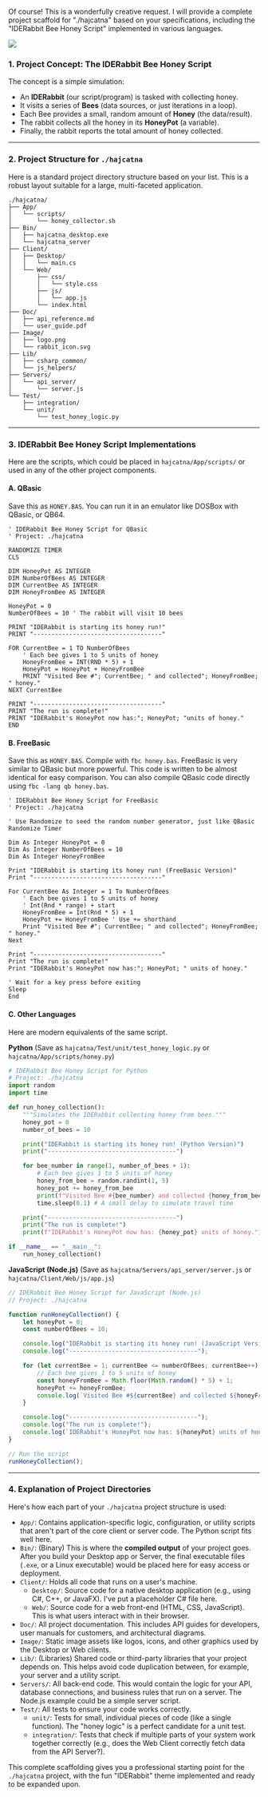 Of course! This is a wonderfully creative request. I will provide a complete project scaffold for "./hajcatna" based on your specifications, including the "IDERabbit Bee Honey Script" implemented in various languages.

<img src="../image/logon.webp">

### 1. Project Concept: The IDERabbit Bee Honey Script

The concept is a simple simulation:
*   An **IDERabbit** (our script/program) is tasked with collecting honey.
*   It visits a series of **Bees** (data sources, or just iterations in a loop).
*   Each Bee provides a small, random amount of **Honey** (the data/result).
*   The rabbit collects all the honey in its **HoneyPot** (a variable).
*   Finally, the rabbit reports the total amount of honey collected.

---

### 2. Project Structure for `./hajcatna`

Here is a standard project directory structure based on your list. This is a robust layout suitable for a large, multi-faceted application.

```
./hajcatna/
├── App/
│   └── scripts/
│       └── honey_collector.sh
├── Bin/
│   ├── hajcatna_desktop.exe
│   └── hajcatna_server
├── Client/
│   ├── Desktop/
│   │   └── main.cs
│   └── Web/
│       ├── css/
│       │   └── style.css
│       ├── js/
│       │   └── app.js
│       └── index.html
├── Doc/
│   ├── api_reference.md
│   └── user_guide.pdf
├── Image/
│   ├── logo.png
│   └── rabbit_icon.svg
├── Lib/
│   ├── csharp_common/
│   └── js_helpers/
├── Servers/
│   └── api_server/
│       └── server.js
└── Test/
    ├── integration/
    └── unit/
        └── test_honey_logic.py
```

---

### 3. IDERabbit Bee Honey Script Implementations

Here are the scripts, which could be placed in `hajcatna/App/scripts/` or used in any of the other project components.

#### A. QBasic

Save this as `HONEY.BAS`. You can run it in an emulator like DOSBox with QBasic, or QB64.

```qbasic
' IDERabbit Bee Honey Script for QBasic
' Project: ./hajcatna

RANDOMIZE TIMER
CLS

DIM HoneyPot AS INTEGER
DIM NumberOfBees AS INTEGER
DIM CurrentBee AS INTEGER
DIM HoneyFromBee AS INTEGER

HoneyPot = 0
NumberOfBees = 10 ' The rabbit will visit 10 bees

PRINT "IDERabbit is starting its honey run!"
PRINT "------------------------------------"

FOR CurrentBee = 1 TO NumberOfBees
    ' Each bee gives 1 to 5 units of honey
    HoneyFromBee = INT(RND * 5) + 1
    HoneyPot = HoneyPot + HoneyFromBee
    PRINT "Visited Bee #"; CurrentBee; " and collected"; HoneyFromBee; " honey."
NEXT CurrentBee

PRINT "------------------------------------"
PRINT "The run is complete!"
PRINT "IDERabbit's HoneyPot now has:"; HoneyPot; "units of honey."
END
```

#### B. FreeBasic

Save this as `HONEY.BAS`. Compile with `fbc honey.bas`. FreeBasic is very similar to QBasic but more powerful. This code is written to be almost identical for easy comparison. You can also compile QBasic code directly using `fbc -lang qb honey.bas`.

```freebasic
' IDERabbit Bee Honey Script for FreeBasic
' Project: ./hajcatna

' Use Randomize to seed the random number generator, just like QBasic
Randomize Timer

Dim As Integer HoneyPot = 0
Dim As Integer NumberOfBees = 10
Dim As Integer HoneyFromBee

Print "IDERabbit is starting its honey run! (FreeBasic Version)"
Print "------------------------------------"

For CurrentBee As Integer = 1 To NumberOfBees
    ' Each bee gives 1 to 5 units of honey
    ' Int(Rnd * range) + start
    HoneyFromBee = Int(Rnd * 5) + 1
    HoneyPot += HoneyFromBee ' Use += shorthand
    Print "Visited Bee #"; CurrentBee; " and collected"; HoneyFromBee; " honey."
Next

Print "------------------------------------"
Print "The run is complete!"
Print "IDERabbit's HoneyPot now has:"; HoneyPot; " units of honey."

' Wait for a key press before exiting
Sleep
End
```

#### C. Other Languages

Here are modern equivalents of the same script.

**Python** (Save as `hajcatna/Test/unit/test_honey_logic.py` or `hajcatna/App/scripts/honey.py`)

```python
# IDERabbit Bee Honey Script for Python
# Project: ./hajcatna
import random
import time

def run_honey_collection():
    """Simulates the IDERabbit collecting honey from bees."""
    honey_pot = 0
    number_of_bees = 10

    print("IDERabbit is starting its honey run! (Python Version)")
    print("------------------------------------")

    for bee_number in range(1, number_of_bees + 1):
        # Each bee gives 1 to 5 units of honey
        honey_from_bee = random.randint(1, 5)
        honey_pot += honey_from_bee
        print(f"Visited Bee #{bee_number} and collected {honey_from_bee} honey.")
        time.sleep(0.1) # A small delay to simulate travel time

    print("------------------------------------")
    print("The run is complete!")
    print(f"IDERabbit's HoneyPot now has: {honey_pot} units of honey.")

if __name__ == "__main__":
    run_honey_collection()
```

**JavaScript (Node.js)** (Save as `hajcatna/Servers/api_server/server.js` or `hajcatna/Client/Web/js/app.js`)

```javascript
// IDERabbit Bee Honey Script for JavaScript (Node.js)
// Project: ./hajcatna

function runHoneyCollection() {
    let honeyPot = 0;
    const numberOfBees = 10;

    console.log("IDERabbit is starting its honey run! (JavaScript Version)");
    console.log("------------------------------------");

    for (let currentBee = 1; currentBee <= numberOfBees; currentBee++) {
        // Each bee gives 1 to 5 units of honey
        const honeyFromBee = Math.floor(Math.random() * 5) + 1;
        honeyPot += honeyFromBee;
        console.log(`Visited Bee #${currentBee} and collected ${honeyFromBee} honey.`);
    }

    console.log("------------------------------------");
    console.log("The run is complete!");
    console.log(`IDERabbit's HoneyPot now has: ${honeyPot} units of honey.`);
}

// Run the script
runHoneyCollection();
```

---

### 4. Explanation of Project Directories

Here's how each part of your `./hajcatna` project structure is used:

*   `App/`: Contains application-specific logic, configuration, or utility scripts that aren't part of the core client or server code. The Python script fits well here.
*   `Bin/`: (Binary) This is where the **compiled output** of your project goes. After you build your Desktop app or Server, the final executable files (`.exe`, or a Linux executable) would be placed here for easy access or deployment.
*   `Client/`: Holds all code that runs on a user's machine.
    *   `Desktop/`: Source code for a native desktop application (e.g., using C#, C++, or JavaFX). I've put a placeholder C# file here.
    *   `Web/`: Source code for a web front-end (HTML, CSS, JavaScript). This is what users interact with in their browser.
*   `Doc/`: All project documentation. This includes API guides for developers, user manuals for customers, and architectural diagrams.
*   `Image/`: Static image assets like logos, icons, and other graphics used by the Desktop or Web clients.
*   `Lib/`: (Libraries) Shared code or third-party libraries that your project depends on. This helps avoid code duplication between, for example, your server and a utility script.
*   `Servers/`: All back-end code. This would contain the logic for your API, database connections, and business rules that run on a server. The Node.js example could be a simple server script.
*   `Test/`: All tests to ensure your code works correctly.
    *   `unit/`: Tests for small, individual pieces of code (like a single function). The "honey logic" is a perfect candidate for a unit test.
    *   `integration/`: Tests that check if multiple parts of your system work together correctly (e.g., does the Web Client correctly fetch data from the API Server?).

This complete scaffolding gives you a professional starting point for the `./hajcatna` project, with the fun "IDERabbit" theme implemented and ready to be expanded upon.